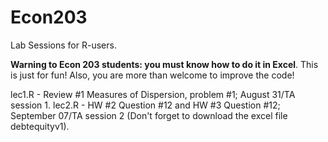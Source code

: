 # Econ203
Lab Sessions for R-users. 

**Warning to Econ 203 students: you must know how to do it in Excel**. This is just for fun! Also, you are more than welcome to improve the code!

lec1.R - Review #1 Measures of Dispersion, problem #1; August 31/TA session 1. 
lec2.R - HW #2 Question #12 and HW #3 Question #12; September 07/TA session 2 (Don't forget to download the excel file debtequityv1). 
